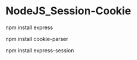 # NodeJS_Session-Cookie

npm install express

npm install cookie-parser

npm install express-session
